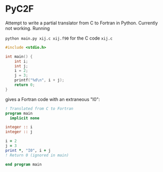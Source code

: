 # PyC2F
Attempt to write a partial translator from C to Fortran in Python. Currently not working. Running

`python main.py xij.c xij.f90` for the C code `xij.c`

```c
#include <stdio.h>

int main() {
	int i;
	int j;
	i = 2;
	j = 3;
	printf("%d\n", i + j);
	return 0;
}
```

gives a Fortran code with an extraneous "I0":

```fortran
! Translated from C to Fortran
program main
  implicit none

integer :: i
integer :: j

i = 2
j = 3
print *, "I0", i + j
! Return 0 (ignored in main)

end program main
```
